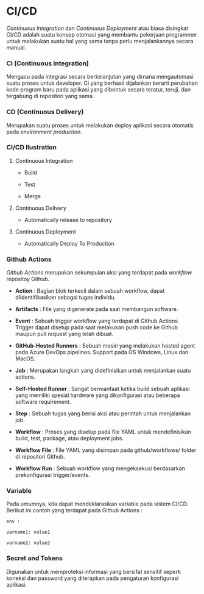 # CI/CD

_Continuous Integration_ dan _Continuous Deployment_ atau biasa disingkat CI/CD adalah suatu konsep otomasi yang membantu pekerjaan programmer untuk melakukan suatu hal yang sama tanpa perlu menjalankannya secara manual.

### CI (Continuous Integration)

Mengacu pada integrasi secara berkelanjutan yang dimana mengautomasi suatu proses untuk developer. Ci yang berhasil dijalankan berarti perubahan kode program baru pada aplikasi yang dibentuk secara teratur, teruji, dan tergabung di repositori yang sama.

### CD (Continuous Delivery)

Merupakan suatu proses untuk melakukan deploy aplikasi secara otomatis pada _environment production_.

### CI/CD Ilustration

1. Continuous Integration

   - Build

   - Test

   - Merge

2. Continuous Delivery

   - Automatically release to repository

3. Continuous Deployment

   - Automatically Deploy To Production

### Github Actions

_Github Actions_ merupakan sekumpulan aksi yang terdapat pada _workflow_ repositoy Github.

- **Action** : Bagian blok terkecil dalam sebuah workflow, dapat diidentifikasikan sebagai tugas individu.

- **Artifacts** : File yang digenerate pada saat membangun software.

- **Event** : Sebuah trigger workflow yang terdapat di Github Actions. Trigger dapat disetup pada saat melakukan push code ke Github maupun pull request yang telah dibuat.

- **GitHub-Hosted Runners** : Sebuah mesin yang melakukan hosted agent pada Azure DevOps pipelines. Support pada OS Windows, Linux dan MacOS.

- **Job** : Merupakan langkah yang didefinisikan untuk menjalankan suatu actions.

- **Self-Hosted Runner** : Sangat bermanfaat ketika build sebuah aplikasi yang memiliki spesial hardware yang dikonfigurasi atau beberapa software requirement.

- **Step** : Sebuah tugas yang berisi aksi atau perintah untuk menjalankan job.

- **Workflow** : Proses yang disetup pada file YAML untuk mendefinisikan build, test, package, atau deployment jobs.

- **Workflow File** : File YAML yang disimpan pada github/workflows/ folder di repositori Github.

- **Workflow Run** : Sebuah workflow yang mengeksekusi berdasarkan prekonfigurasi trigger/events.

### Variable

Pada umumnya, kita dapat mendeklarasikan variable pada sistem CI/CD. Berikut ini contoh yang terdapat pada Github Actions :

    env :

    varname1: value1

    varname2: value2

### Secret and Tokens

Digunakan untuk memproteksi informasi yang bersifat sensitif seperti koneksi dan password yang diterapkan pada pengaturan konfigurasi aplikasi.
